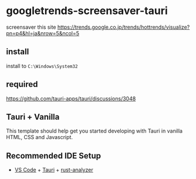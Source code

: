 # googletrends-screensaver-tauri

screensaver this site
<https://trends.google.co.jp/trends/hottrends/visualize?pn=p4&hl=ja&nrow=5&ncol=5>

## install

install to `C:\Windows\System32`

## required

<https://github.com/tauri-apps/tauri/discussions/3048>

## Tauri + Vanilla

This template should help get you started developing with Tauri in vanilla HTML, CSS and Javascript.

## Recommended IDE Setup

- [VS Code](https://code.visualstudio.com/) + [Tauri](https://marketplace.visualstudio.com/items?itemName=tauri-apps.tauri-vscode) + [rust-analyzer](https://marketplace.visualstudio.com/items?itemName=rust-lang.rust-analyzer)
